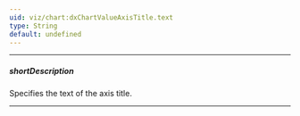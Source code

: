 ```yaml
---
uid: viz/chart:dxChartValueAxisTitle.text
type: String
default: undefined
---
```

---
##### shortDescription
Specifies the text of the axis title.

---
